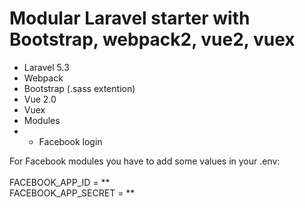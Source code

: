 # Modular Laravel starter with Bootstrap, webpack2, vue2, vuex


<ul>
    <li> Laravel 5.3 </li>
    <li> Webpack </li>
    <li> Bootstrap (.sass extention) </li>
    <li> Vue 2.0 </li>
    <li> Vuex </li>
    <li> Modules <li>
    <ul>
        <li> Facebook login </li>
    </ul>
</ul>


For Facebook modules you have to add some values in your .env: 
<br/><br/>
FACEBOOK_APP_ID = ** 
<br/>
FACEBOOK_APP_SECRET = **